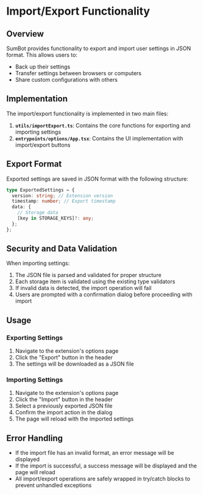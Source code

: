 # Import/Export Functionality

## Overview

SumBot provides functionality to export and import user settings in JSON format. This allows users to:

- Back up their settings
- Transfer settings between browsers or computers
- Share custom configurations with others

## Implementation

The import/export functionality is implemented in two main files:

1. **`utils/importExport.ts`**: Contains the core functions for exporting and importing settings
2. **`entrypoints/options/App.tsx`**: Contains the UI implementation with import/export buttons

## Export Format

Exported settings are saved in JSON format with the following structure:

```typescript
type ExportedSettings = {
  version: string; // Extension version
  timestamp: number; // Export timestamp
  data: {
    // Storage data
    [key in STORAGE_KEYS]?: any;
  };
};
```

## Security and Data Validation

When importing settings:

1. The JSON file is parsed and validated for proper structure
2. Each storage item is validated using the existing type validators
3. If invalid data is detected, the import operation will fail
4. Users are prompted with a confirmation dialog before proceeding with import

## Usage

### Exporting Settings

1. Navigate to the extension's options page
2. Click the "Export" button in the header
3. The settings will be downloaded as a JSON file

### Importing Settings

1. Navigate to the extension's options page
2. Click the "Import" button in the header
3. Select a previously exported JSON file
4. Confirm the import action in the dialog
5. The page will reload with the imported settings

## Error Handling

- If the import file has an invalid format, an error message will be displayed
- If the import is successful, a success message will be displayed and the page will reload
- All import/export operations are safely wrapped in try/catch blocks to prevent unhandled exceptions

